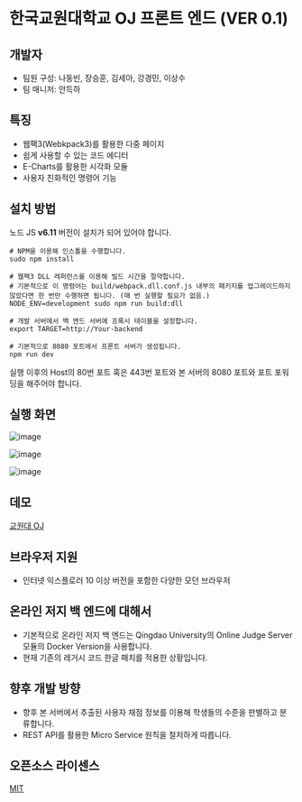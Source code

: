 # 한국교원대학교 OJ 프론트 엔드 (VER 0.1)

## 개발자

+ 팀원 구성: 나동빈, 장승훈, 김세아, 강경민, 이상수
+ 팀 매니저: 안득하

## 특징

+ 웹팩3(Webkpack3)를 활용한 다중 페이지
+ 쉽게 사용할 수 있는 코드 에디터
+ E-Charts를 활용한 시각화 모듈
+ 사용자 친화적인 명령어 기능

## 설치 방법

노드 JS **v6.11** 버전이 설치가 되어 있어야 합니다.

```
# NPM을 이용해 인스톨을 수행합니다.
sudo npm install

# 웹팩3 DLL 레퍼런스를 이용해 빌드 시간을 절약합니다.
# 기본적으로 이 명령어는 build/webpack.dll.conf.js 내부의 패키지를 업그레이드하지 않았다면 한 번만 수행하면 됩니다. (매 번 실행할 필요가 없음.)
NODE_ENV=development sudo npm run build:dll

# 개발 서버에서 백 엔드 서버에 프록시 테이블을 설정합니다.
export TARGET=http://Your-backend

# 기본적으로 8080 포트에서 프론트 서버가 생성됩니다.
npm run dev
```

실행 이후의 Host의 80번 포트 혹은 443번 포트와 본 서버의 8080 포트와 포트 포워딩을 해주어야 합니다.

## 실행 화면

![image](https://user-images.githubusercontent.com/16822641/45494171-78df7080-b7ab-11e8-80b9-2e42509b099a.png)

![image](https://user-images.githubusercontent.com/16822641/45494216-8f85c780-b7ab-11e8-9736-2872e7dc4ddf.png)

![image](https://user-images.githubusercontent.com/16822641/45494336-c0fe9300-b7ab-11e8-9f47-59b8eaa38d64.png)

## 데모

[교원대 OJ](http://117.17.205.70/)

## 브라우저 지원

+ 인터넷 익스플로러 10 이상 버전을 포함한 다양한 모던 브라우저

## 온라인 저지 백 엔드에 대해서

+ 기본적으로 온라인 저지 백 엔드는 Qingdao University의 Online Judge Server 모듈의 Docker Version을 사용합니다.
+ 현재 기존의 레거시 코드 한글 패치를 적용한 상황입니다.

## 향후 개발 방향

+ 향후 본 서버에서 추출된 사용자 채점 정보를 이용해 학생들의 수준을 판별하고 분류합니다.
+ REST API를 활용한 Micro Service 원칙을 철저하게 따릅니다.

## 오픈소스 라이센스

[MIT](http://opensource.org/licenses/MIT)
